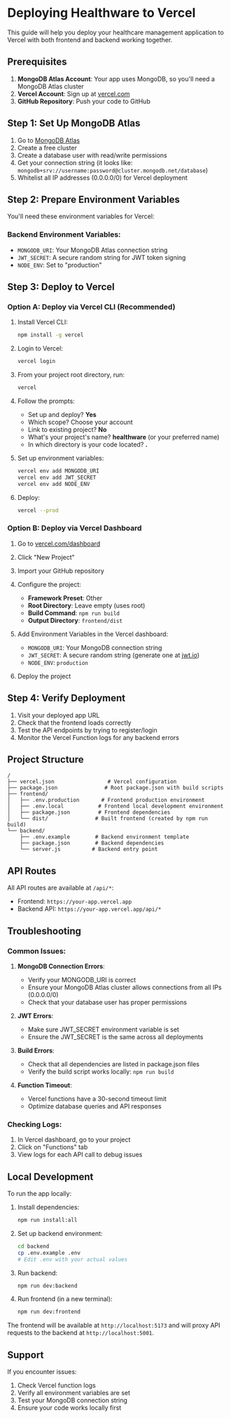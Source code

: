 # Deploying Healthware to Vercel

This guide will help you deploy your healthcare management application to Vercel with both frontend and backend working together.

## Prerequisites

1. **MongoDB Atlas Account**: Your app uses MongoDB, so you'll need a MongoDB Atlas cluster
2. **Vercel Account**: Sign up at [vercel.com](https://vercel.com)
3. **GitHub Repository**: Push your code to GitHub

## Step 1: Set Up MongoDB Atlas

1. Go to [MongoDB Atlas](https://cloud.mongodb.com/)
2. Create a free cluster
3. Create a database user with read/write permissions
4. Get your connection string (it looks like: `mongodb+srv://username:password@cluster.mongodb.net/database`)
5. Whitelist all IP addresses (0.0.0.0/0) for Vercel deployment

## Step 2: Prepare Environment Variables

You'll need these environment variables for Vercel:

### Backend Environment Variables:
- `MONGODB_URI`: Your MongoDB Atlas connection string
- `JWT_SECRET`: A secure random string for JWT token signing
- `NODE_ENV`: Set to "production"

## Step 3: Deploy to Vercel

### Option A: Deploy via Vercel CLI (Recommended)

1. Install Vercel CLI:
   ```bash
   npm install -g vercel
   ```

2. Login to Vercel:
   ```bash
   vercel login
   ```

3. From your project root directory, run:
   ```bash
   vercel
   ```

4. Follow the prompts:
   - Set up and deploy? **Yes**
   - Which scope? Choose your account
   - Link to existing project? **No**
   - What's your project's name? **healthware** (or your preferred name)
   - In which directory is your code located? **.**

5. Set up environment variables:
   ```bash
   vercel env add MONGODB_URI
   vercel env add JWT_SECRET
   vercel env add NODE_ENV
   ```

6. Deploy:
   ```bash
   vercel --prod
   ```

### Option B: Deploy via Vercel Dashboard

1. Go to [vercel.com/dashboard](https://vercel.com/dashboard)
2. Click "New Project"
3. Import your GitHub repository
4. Configure the project:
   - **Framework Preset**: Other
   - **Root Directory**: Leave empty (uses root)
   - **Build Command**: `npm run build`
   - **Output Directory**: `frontend/dist`

5. Add Environment Variables in the Vercel dashboard:
   - `MONGODB_URI`: Your MongoDB connection string
   - `JWT_SECRET`: A secure random string (generate one at [jwt.io](https://jwt.io))
   - `NODE_ENV`: `production`

6. Deploy the project

## Step 4: Verify Deployment

1. Visit your deployed app URL
2. Check that the frontend loads correctly
3. Test the API endpoints by trying to register/login
4. Monitor the Vercel Function logs for any backend errors

## Project Structure

```
/
├── vercel.json                 # Vercel configuration
├── package.json               # Root package.json with build scripts
├── frontend/
│   ├── .env.production       # Frontend production environment
│   ├── .env.local           # Frontend local development environment  
│   ├── package.json         # Frontend dependencies
│   └── dist/               # Built frontend (created by npm run build)
└── backend/
    ├── .env.example        # Backend environment template
    ├── package.json        # Backend dependencies
    └── server.js          # Backend entry point
```

## API Routes

All API routes are available at `/api/*`:
- Frontend: `https://your-app.vercel.app`
- Backend API: `https://your-app.vercel.app/api/*`

## Troubleshooting

### Common Issues:

1. **MongoDB Connection Errors**:
   - Verify your MONGODB_URI is correct
   - Ensure your MongoDB Atlas cluster allows connections from all IPs (0.0.0.0/0)
   - Check that your database user has proper permissions

2. **JWT Errors**:
   - Make sure JWT_SECRET environment variable is set
   - Ensure the JWT_SECRET is the same across all deployments

3. **Build Errors**:
   - Check that all dependencies are listed in package.json files
   - Verify the build script works locally: `npm run build`

4. **Function Timeout**:
   - Vercel functions have a 30-second timeout limit
   - Optimize database queries and API responses

### Checking Logs:

1. In Vercel dashboard, go to your project
2. Click on "Functions" tab
3. View logs for each API call to debug issues

## Local Development

To run the app locally:

1. Install dependencies:
   ```bash
   npm run install:all
   ```

2. Set up backend environment:
   ```bash
   cd backend
   cp .env.example .env
   # Edit .env with your actual values
   ```

3. Run backend:
   ```bash
   npm run dev:backend
   ```

4. Run frontend (in a new terminal):
   ```bash
   npm run dev:frontend
   ```

The frontend will be available at `http://localhost:5173` and will proxy API requests to the backend at `http://localhost:5001`.

## Support

If you encounter issues:
1. Check Vercel function logs
2. Verify all environment variables are set
3. Test your MongoDB connection string
4. Ensure your code works locally first
